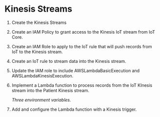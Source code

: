 # Kinesis Streams

1. Create the Kinesis Streams

1. Create an IAM Policy to grant access to the Kinesis IoT stream from IoT Core.

1. Create an IAM Role to apply to the IoT rule that will push records from IoT to the Kinesis stream.

1. Create an IoT rule to stream data into the Kinesis stream.

1. Update the IAM role to include AWSLambdaBasicExecution and AWSLambdaKinesisExecution.

1. Implement a Lambda function to process records from the IoT KInesis stream into the Patient Kinesis stream.

   *Three environment variables.*

1. Add and configure the Lambda function with a Kinesis trigger.
